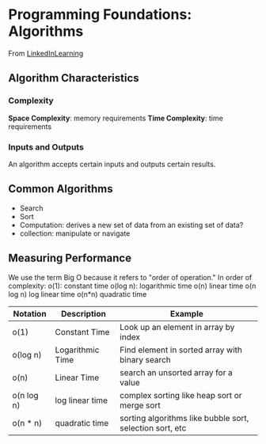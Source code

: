 # Programming Foundations: Algorithms
From [LinkedInLearning](https://www.linkedin.com/learning/programming-foundations-algorithms/)

## Algorithm Characteristics

### Complexity
**Space Complexity**: memory requirements
**Time Complexity**: time requirements

### Inputs and Outputs
An algorithm accepts certain inputs and outputs certain results.

## Common Algorithms
- Search
- Sort
- Computation: derives a new set of data from an existing set of data?
- collection: manipulate or navigate

## Measuring Performance
We use the term Big O because it refers to "order of operation." In order of complexity:
o(1): constant time
o(log n): logarithmic time
o(n) linear time
o(n log n) log linear time
o(n*n) quadratic time



| Notation | Description | Example | 
| -------- | ----------- | ------- |
| o(1) | Constant Time | Look up an element in array by index |
| o(log n) | Logarithmic Time | Find element in sorted array with binary search |
| o(n) | Linear Time | search an unsorted array for a value | 
| o(n log n) | log linear time | complex sorting like heap sort or merge sort |
| o(n * n) | quadratic time | sorting algorithms like bubble sort, selection sort, etc |

